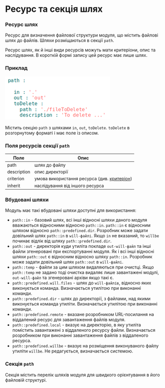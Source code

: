 # Ресурс та секція шлях

### Ресурс шлях

Ресурс для визначення файлової структури модуля, що містить файлові шлях до файлів. Шляхи розміщаються в секції <code>path</code>.

Ресурс шлях, як й інші види ресурсів можуть мати критеріони, опис та наслідування. В короткій формі запису цей ресурс має лише шлях.

### Приклад

![section.path.png](./Images/section.path.png)

Містить секцію `path` з шляхами `in`, `out`, `toDelete`. `toDelete` в розгорнутому форматі і має поле із описом.

### Поля ресурсів секції `path`

| Поле           | Опис                                        |
|----------------|---------------------------------------------|
| path           | шлях до файлу  |
| description    | опис директорії                             |
| criterion      | умова використання ресурса (див. [критеріон](Criterions.md)) |
| inherit        | наслідування від іншого ресурса   |

### Вбудовані шляхи

Модуль має такі вбудовані шляхи доступні для використання:

- `path::in` - базовий шлях, всі інші відносні шляхи даного модуля вважаються відносними відносно `path::in`. `path::in` є відносним шляхом відносно `path::predefined.dir`. Розробник може задати довільний шлях `path::in` в `will-файлі`. Якщо `in` не вказаний, то `willbe` починає відлік від шляху `path::predefined.dir`.
- `path::out` - директорія куди утиліта покладе `out-will-файл` та інші файли згенеровані при експортуванні модуля. Як і всі інші відносні шляхи `path::out` є відносним відносно шляху `path::in`. Розробник може задати довільний шлях `path::out` в `will-файлі`.
- `path::temp` - файли за цим шляхом видаляються при очистці. Якщо `path::temp` не задано тоді очистка видаляє лише завантажені модулі, `out-will-файл` та згенеровані архіви якщо такі є.
- `path::predefined.will.files` - шлях до `will-файлів`, відносно яких виконується команда. Визначається утилітою при виконанні команди.  
- `path::predefined.dir` - шлях до директорії, з файлами, над якими виконується команда утиліти. Визначається утилітою при виконанні команди.
- `path::predefined.remote` - вказане розробником URL-посилання на віддалений ресурс для завантаження файлів модуля.   
- `path::predefined.local` - вказує на директорію, в яку утиліта помістить завантажені з віддаленого ресурсу файли. Визначається розробником при виконанні завантаження файлів з віддаленого ресурса.  
- `path::predefined.willbe` - вказує на розміщення виконуваного файлу утиліти `willbe`. Не редагується, визначається системою.

### Секція <code>path</code>

Секція містить перелік шляхів модуля для швидкого орієнтування в його файловій структурі.
